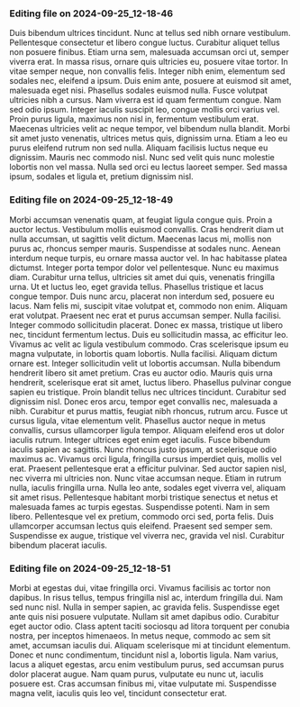 

### Editing file on 2024-09-25_12-18-46

Duis bibendum ultrices tincidunt. Nunc at tellus sed nibh ornare vestibulum. Pellentesque consectetur et libero congue luctus. Curabitur aliquet tellus non posuere finibus. Etiam urna sem, malesuada accumsan orci ut, semper viverra erat. In massa risus, ornare quis ultricies eu, posuere vitae tortor. In vitae semper neque, non convallis felis. Integer nibh enim, elementum sed sodales nec, eleifend a ipsum. Duis enim ante, posuere at euismod sit amet, malesuada eget nisi. Phasellus sodales euismod nulla. Fusce volutpat ultricies nibh a cursus. Nam viverra est id quam fermentum congue. Nam sed odio ipsum. Integer iaculis suscipit leo, congue mollis orci varius vel. Proin purus ligula, maximus non nisl in, fermentum vestibulum erat.
Maecenas ultricies velit ac neque tempor, vel bibendum nulla blandit. Morbi sit amet justo venenatis, ultrices metus quis, dignissim urna. Etiam a leo eu purus eleifend rutrum non sed nulla. Aliquam facilisis luctus neque eu dignissim. Mauris nec commodo nisl. Nunc sed velit quis nunc molestie lobortis non vel massa. Nulla sed orci eu lectus laoreet semper. Sed massa ipsum, sodales et ligula et, pretium dignissim nisl.




### Editing file on 2024-09-25_12-18-49

Morbi accumsan venenatis quam, at feugiat ligula congue quis. Proin a auctor lectus. Vestibulum mollis euismod convallis. Cras hendrerit diam ut nulla accumsan, ut sagittis velit dictum. Maecenas lacus mi, mollis non purus ac, rhoncus semper mauris. Suspendisse at sodales nunc. Aenean interdum neque turpis, eu ornare massa auctor vel. In hac habitasse platea dictumst. Integer porta tempor dolor vel pellentesque. Nunc eu maximus diam. Curabitur urna tellus, ultricies sit amet dui quis, venenatis fringilla urna. Ut et luctus leo, eget gravida tellus.
Phasellus tristique et lacus congue tempor. Duis nunc arcu, placerat non interdum sed, posuere eu lacus. Nam felis mi, suscipit vitae volutpat et, commodo non enim. Aliquam erat volutpat. Praesent nec erat et purus accumsan semper. Nulla facilisi. Integer commodo sollicitudin placerat. Donec ex massa, tristique ut libero nec, tincidunt fermentum lectus. Duis eu sollicitudin massa, ac efficitur leo. Vivamus ac velit ac ligula vestibulum commodo. Cras scelerisque ipsum eu magna vulputate, in lobortis quam lobortis. Nulla facilisi. Aliquam dictum ornare est.
Integer sollicitudin velit ut lobortis accumsan. Nulla bibendum hendrerit libero sit amet pretium. Cras eu auctor odio. Mauris quis urna hendrerit, scelerisque erat sit amet, luctus libero. Phasellus pulvinar congue sapien eu tristique. Proin blandit tellus nec ultrices tincidunt. Curabitur sed dignissim nisl. Donec eros arcu, tempor eget convallis nec, malesuada a nibh. Curabitur et purus mattis, feugiat nibh rhoncus, rutrum arcu. Fusce ut cursus ligula, vitae elementum velit. Phasellus auctor neque in metus convallis, cursus ullamcorper ligula tempor. Aliquam eleifend eros ut dolor iaculis rutrum. Integer ultrices eget enim eget iaculis.
Fusce bibendum iaculis sapien ac sagittis. Nunc rhoncus justo ipsum, at scelerisque odio maximus ac. Vivamus orci ligula, fringilla cursus imperdiet quis, mollis vel erat. Praesent pellentesque erat a efficitur pulvinar. Sed auctor sapien nisl, nec viverra mi ultricies non. Nunc vitae accumsan neque. Etiam in rutrum nulla, iaculis fringilla urna. Nulla leo ante, sodales eget viverra vel, aliquam sit amet risus. Pellentesque habitant morbi tristique senectus et netus et malesuada fames ac turpis egestas. Suspendisse potenti. Nam in sem libero. Pellentesque vel ex pretium, commodo orci sed, porta felis. Duis ullamcorper accumsan lectus quis eleifend. Praesent sed semper sem. Suspendisse ex augue, tristique vel viverra nec, gravida vel nisl. Curabitur bibendum placerat iaculis.




### Editing file on 2024-09-25_12-18-51

Morbi at egestas dui, vitae fringilla orci. Vivamus facilisis ac tortor non dapibus. In risus tellus, tempus fringilla nisl ac, interdum fringilla dui. Nam sed nunc nisl. Nulla in semper sapien, ac gravida felis. Suspendisse eget ante quis nisi posuere vulputate. Nullam sit amet dapibus odio.
Curabitur eget auctor odio. Class aptent taciti sociosqu ad litora torquent per conubia nostra, per inceptos himenaeos. In metus neque, commodo ac sem sit amet, accumsan iaculis dui. Aliquam scelerisque mi at tincidunt elementum. Donec et nunc condimentum, tincidunt nisl a, lobortis ligula. Nam varius, lacus a aliquet egestas, arcu enim vestibulum purus, sed accumsan purus dolor placerat augue. Nam quam purus, vulputate eu nunc ut, iaculis posuere est. Cras accumsan finibus mi, vitae vulputate mi. Suspendisse magna velit, iaculis quis leo vel, tincidunt consectetur erat.


